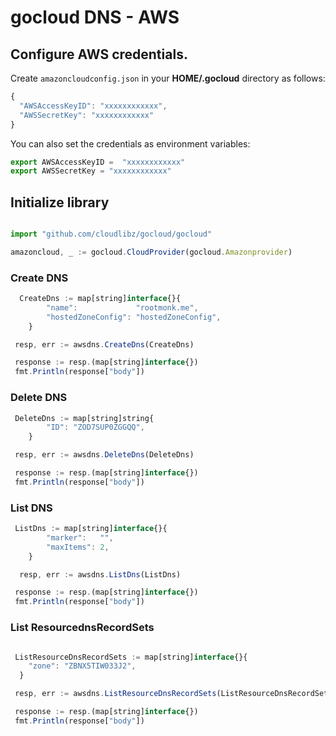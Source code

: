 # gocloud DNS - AWS

## Configure AWS credentials.

Create `amazoncloudconfig.json` in your <b>HOME/.gocloud</b> directory as follows:
```js
{
  "AWSAccessKeyID": "xxxxxxxxxxxx",
  "AWSSecretKey": "xxxxxxxxxxxx"
}
```

You can also set the credentials as environment variables:
```js
export AWSAccessKeyID =  "xxxxxxxxxxxx"
export AWSSecretKey = "xxxxxxxxxxxx"
```

## Initialize library

```js

import "github.com/cloudlibz/gocloud/gocloud"

amazoncloud, _ := gocloud.CloudProvider(gocloud.Amazonprovider)
```

### Create DNS

```js
  CreateDns := map[string]interface{}{
		"name":             "rootmonk.me",
		"hostedZoneConfig": "hostedZoneConfig",
	}

 resp, err := awsdns.CreateDns(CreateDns)

 response := resp.(map[string]interface{})
 fmt.Println(response["body"])
```

### Delete DNS
```js
 DeleteDns := map[string]string{
		"ID": "ZOD7SUP0ZGGQQ",
	}

 resp, err := awsdns.DeleteDns(DeleteDns)

 response := resp.(map[string]interface{})
 fmt.Println(response["body"])
```

### List DNS

```js
 ListDns := map[string]interface{}{
		"marker":   "",
		"maxItems": 2,
	}

  resp, err := awsdns.ListDns(ListDns)

 response := resp.(map[string]interface{})
 fmt.Println(response["body"])
```

### List ResourcednsRecordSets

```js

 ListResourceDnsRecordSets := map[string]interface{}{
	"zone": "ZBNX5TIW033J2",
  }

 resp, err := awsdns.ListResourceDnsRecordSets(ListResourceDnsRecordSets)

 response := resp.(map[string]interface{})
 fmt.Println(response["body"])
```